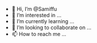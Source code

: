 - 👋 Hi, I’m @Samiffu
- 👀 I’m interested in ...
- 🌱 I’m currently learning ...
- 💞️ I’m looking to collaborate on ...
- 📫 How to reach me ...

<!---
Samiffu/Samiffu is a ✨ special ✨ repository because its `README.md` (this file) appears on your GitHub profile.
You can click the Preview link to take a look at your changes.
--->
